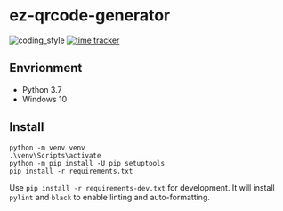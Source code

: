 # ez-qrcode-generator

![coding_style](https://img.shields.io/badge/code%20style-black-000000.svg)
[![time tracker](https://wakatime.com/badge/github/zehengl/ez-qrcode-generator.svg)](https://wakatime.com/badge/github/zehengl/ez-qrcode-generator)

## Envrionment

- Python 3.7
- Windows 10

## Install

    python -m venv venv
    .\venv\Scripts\activate
    python -m pip install -U pip setuptools
    pip install -r requirements.txt

Use `pip install -r requirements-dev.txt` for development.
It will install `pylint` and `black` to enable linting and auto-formatting.
